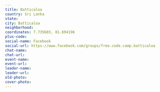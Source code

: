 ```yaml
---
title: Batticaloa
country: Sri Lanka
state: 
city: Batticaloa
neighborhood: 
coordinates: 7.735603, 81.694196
plus-code:
social-name: Facebook
social-url: https://www.facebook.com/groups/free.code.camp.batticaloa
chat-name:
chat-url:
event-name:
event-url:
leader-name:
leader-url:
old-photo: 
cover-photo:
---
```

